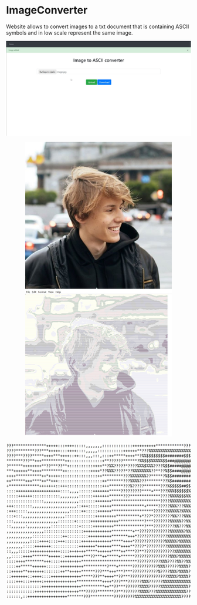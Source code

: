 # ImageConverter
Website allows to convert images to a txt document that is containing ASCII symbols and in low scale represent the same image.

![Website](website.jpg)
<p align='center'>
  <img src='image.jpg' width='400'>
  <img src='converted_screenshot.jpg' width='400'>
  </p>
<p align='center'>
  <img src='symbols.jpg' width='800'>
 </p>
